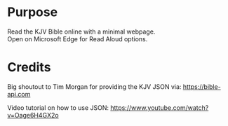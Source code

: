 # Purpose
Read the KJV Bible online with a minimal webpage.  
Open on Microsoft Edge for Read Aloud options.

# Credits
Big shoutout to Tim Morgan for providing the KJV JSON via: https://bible-api.com

Video tutorial on how to use JSON: https://www.youtube.com/watch?v=Oage6H4GX2o  